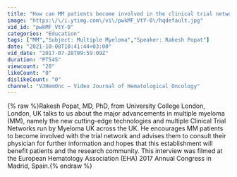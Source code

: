 ```yaml
---
title: "How can MM patients become involved in the clinical trial networks?"
image: "https:\/\/i.ytimg.com\/vi\/pwkMF_VtY-0\/hqdefault.jpg"
vid_id: "pwkMF_VtY-0"
categories: "Education"
tags: ["MM","Subject: Multiple Myeloma","Speaker: Rakesh Popat"]
date: "2021-10-08T10:41:44+03:00"
vid_date: "2017-07-28T09:59:09Z"
duration: "PT54S"
viewcount: "28"
likeCount: "0"
dislikeCount: "0"
channel: "VJHemOnc – Video Journal of Hematological Oncology"
---
```

{% raw %}Rakesh Popat, MD, PhD, from University College London, London, UK talks to us about the major advancements in multiple myeloma (MM), namely the new cutting-edge technologies and multiple Clinical Trial Networks run by Myeloma UK across the UK. He encourages MM patients to become involved with the trial network and advises them to consult their physician for further information and hopes that this establishment will benefit patients and the research community. This interview was filmed at the European Hematology Association (EHA) 2017 Annual Congress in Madrid, Spain.{% endraw %}
